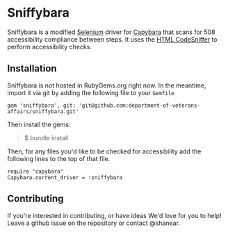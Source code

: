 # Sniffybara

Sniffybara is a modified [Selenium](https://rubygems.org/gems/selenium-webdriver/versions/2.50.0) driver for [Capybara](https://github.com/jnicklas/capybara) that scans for 508 accessibility compliance between steps. It uses the [HTML CodeSniffer](https://github.com/squizlabs/HTML_CodeSniffer) to perform accessibility checks.

## Installation

Sniffybara is not hosted in RubyGems.org right now. In the meantime, import it via git by adding the following file to your `Gemfile`

```
gem 'sniffybara', git: 'git@github.com:department-of-veterans-affairs/sniffybara.git'
```

Then install the gems:

> $ bundle install

Then, for any files you'd like to be checked for accessibility add the following lines to the top of that file.

```
require "capybara"
Capybara.current_driver = :sniffybara
```

## Contributing

If you're interested in contributing, or have ideas We'd love for you to help! Leave a github issue on the repository or contact @shanear. 